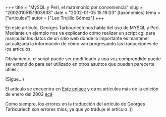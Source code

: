 +++
title = "MySQL y Perl, el matrimonio por conveniencia"
slug = "20020105151903933"
date = "2002-01-05 15:19:03"
[taxonomies]
tema = ["articulos"]
autor = ["Leo Trujillo Gómez"]
+++

En este artículo, Georges Tarbouriech nos habla del uso de MYSQL y
Perl.  
Mediante un ejemplo nos va explicando cómo realizar un script cgi para
manipular los datos de un sitio web donde lo importante es mantener
actualizada la información de cómo van progresando las traducciones de
los artículos.

Obviamente, el script puede ser modificado y una vez comprendido puede
ser extendido para ser utilizado en otros asuntos que puedan parecerte
útiles.

(Sigue...)

<!-- more -->
El artículo se encuentra en [Este
enlace](http://main.linuxfocus.org/Castellano/January2002/article226.shtml)
y otros artículos más de la edición de enero del 2002
[acá](http://main.linuxfocus.org/Castellano/January2002/)

Como siempre, los errores en la traducción del artículo de Georges
Tarbouriech son errores mios, ya que yo traduje el artículo :))

